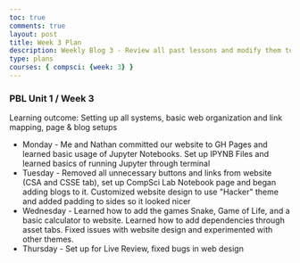 ```yaml
---
toc: true
comments: true
layout: post
title: Week 3 Plan
description: Weekly Blog 3 - Review all past lessons and modify them to complete "Hacks", learn Linux & Python Interaction
type: plans
courses: { compsci: {week: 3} }
---
```


<link rel = "stylesheet" href="index.css">


### PBL Unit 1 / Week 3
Learning outcome: Setting up all systems, basic web organization and link mapping, page & blog setups
- Monday - Me and Nathan committed our website to GH Pages and learned basic usage of Jupyter Notebooks. Set up IPYNB Files and learned basics of running Jupyter through terminal
- Tuesday - Removed all unnecessary buttons and links from website (CSA and CSSE tab), set up CompSci Lab Notebook page and began adding blogs to it. Customized website design to use "Hacker" theme and added padding to sides so it looked nicer
- Wednesday - Learned how to add the games Snake, Game of Life, and a basic calculator to website. Learned how to add dependencies through asset tabs. Fixed issues with website design and experimented with other themes.
- Thursday - Set up for Live Review, fixed bugs in web design